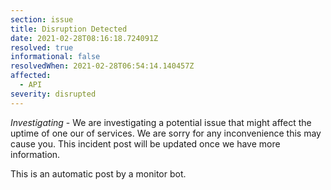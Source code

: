 ```yaml
---
section: issue
title: Disruption Detected
date: 2021-02-28T08:16:18.724091Z
resolved: true
informational: false
resolvedWhen: 2021-02-28T06:54:14.140457Z
affected:
  - API
severity: disrupted
---
```

*Investigating* - We are investigating a potential issue that might affect the uptime of one our of services. We are sorry for any inconvenience this may cause you. This incident post will be updated once we have more information.

This is an automatic post by a monitor bot.
        